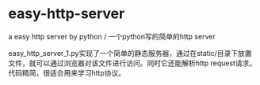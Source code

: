 # easy-http-server
a easy http server by python / 一个python写的简单的http server

easy_http_server_1.py实现了一个简单的静态服务器，通过在static/目录下放置文件，就可以通过浏览器对该文件进行访问。同时它还能解析http request请求。
代码精简，很适合用来学习http协议。
